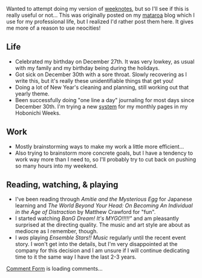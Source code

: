 Wanted to attempt doing my version of [weeknotes](https://doingweeknotes.com/), but so I'll see if this is really useful or not... This was originally posted on my [mataroa](mataroa.blog) blog which I use for my professional life, but I realized I'd rather post them here. It gives me more of a reason to use neocities!

## Life
* Celebrated my birthday on December 27th. It was very lowkey, as usual with my family and my birthday being during the holidays.
* Got sick on December 30th with a sore throat. Slowly recovering as I write this, but it's really these unidentifiable things that get you!
* Doing a lot of New Year's cleaning and planning, still working out that yearly theme.
* Been successfully doing "one line a day" journaling for most days since December 30th. I'm trying a new [system](https://www.youtube.com/watch?v=_vEBBYJ1WBk&t=586s&pp=ygUTZG9wYW1pbmUgam91cm5hbGluZw%3D%3D) for my monthly pages in my Hobonichi Weeks.

## Work
* Mostly brainstorming ways to make my work a little more efficient...
* Also trying to brainstorm more concrete goals, but I have a tendency to work way more than I need to, so I'll probably try to cut back on pushing so many hours into my weekend.

## Reading, watching, & playing
* I've been reading through *Amitie and the Mysterious Egg* for Japanese learning and *The World Beyond Your Head: On Becoming An Individual in the Age of Distraction* by Matthew Crawford for "fun".
* I started watching *BanG Dream! It's MYGO!!!!!"* and am pleasantly surprised at the directing quality. The music and art style are about as mediocre as I remember, though.
* I *was* playing *Ensemble Stars!! Music* regularly until the recent event story. I won't get into the details, but I'm very disappointed at the company for this decision and I am unsure if I will continue dedicating time to it the same way I have the last 2-3 years.

<!-- begin wwww.htmlcommentbox.com -->
 <div id="HCB_comment_box"><a href="http://www.htmlcommentbox.com">Comment Form</a> is loading comments...</div>
 <link rel="stylesheet" type="text/css" href="https://www.htmlcommentbox.com/static/skins/bootstrap/twitter-bootstrap.css?v=0" />
 <script type="text/javascript" id="hcb"> /*<!--*/ if(!window.hcb_user){hcb_user={};} (function(){var s=document.createElement("script"), l=hcb_user.PAGE || (""+window.location).replace(/'/g,"%27"), h="https://www.htmlcommentbox.com";s.setAttribute("type","text/javascript");s.setAttribute("src", h+"/jread?page="+encodeURIComponent(l).replace("+","%2B")+"&mod=%241%24wq1rdBcg%24w9eytFO%2FEemAy9dJweexS1"+"&opts=16798&num=10&ts=1736117397573");if (typeof s!="undefined") document.getElementsByTagName("head")[0].appendChild(s);})(); /*-->*/ </script>
<!-- end www.htmlcommentbox.com -->